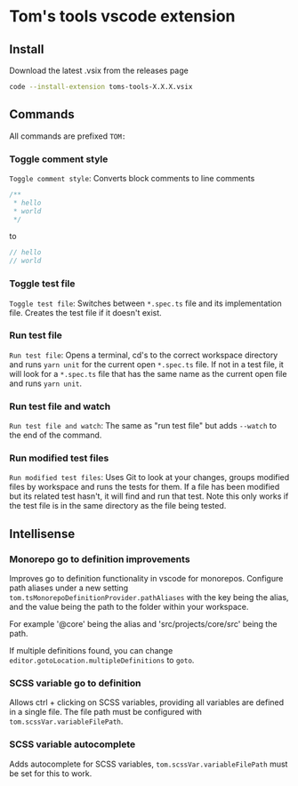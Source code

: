 # Tom's tools vscode extension

## Install

Download the latest .vsix from the releases page

```sh
code --install-extension toms-tools-X.X.X.vsix
```

## Commands

All commands are prefixed `TOM:`

### Toggle comment style

`Toggle comment style`: Converts block comments to line comments

```js
/**
 * hello
 * world
 */
```

to

```js
// hello
// world
```

### Toggle test file

`Toggle test file`: Switches between `*.spec.ts` file and its implementation file. Creates the test file if it doesn't exist.

### Run test file

`Run test file`: Opens a terminal, cd's to the correct workspace directory and runs `yarn unit` for the current open `*.spec.ts` file. If not in a test file, it will look for a `*.spec.ts` file that has the same name as the current open file and runs `yarn unit`.

### Run test file and watch

`Run test file and watch`: The same as "run test file" but adds `--watch` to the end of the command.

### Run modified test files

`Run modified test files`: Uses Git to look at your changes, groups modified files by workspace and runs the tests for them. If a file has been modified but its related test hasn't, it will find and run that test. Note this only works if the test file is in the same directory as the file being tested.

## Intellisense

### Monorepo go to definition improvements

Improves go to definition functionality in vscode for monorepos. Configure path aliases under a new setting `tom.tsMonorepoDefinitionProvider.pathAliases` with the key being the alias, and the value being the path to the folder within your workspace.

For example '@core' being the alias and 'src/projects/core/src' being the path.

If multiple definitions found, you can change `editor.gotoLocation.multipleDefinitions` to `goto`.

### SCSS variable go to definition

Allows ctrl + clicking on SCSS variables, providing all variables are defined in a single file. The file path must be configured with `tom.scssVar.variableFilePath`.

### SCSS variable autocomplete

Adds autocomplete for SCSS variables, `tom.scssVar.variableFilePath` must be set for this to work.